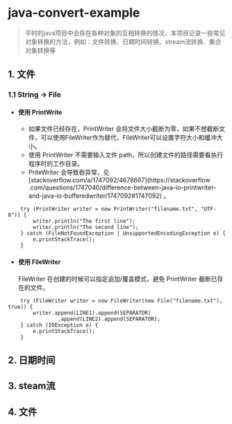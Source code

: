 # java-convert-example

> 平时的java项目中会存在各种对象的互相转换的情况，本项目记录一些常见对象转换的方法，例如：文件转换、日期时间转换、stream流转换、集合对象转换等

## 1. 文件

### 1.1 String -> File

- #### 使用 PrintWrite

    - 如果文件已经存在，PrintWriter 会将文件大小截断为零，如果不想截断文件，可以使用FileWriter作为替代，FileWriter可以设置字符大小和缓冲大小。
    - 使用 PrintWriter 不需要输入文件 path，所以创建文件的路径需要看执行程序时的工作目录。
    - PriteWriter 会导致吞异常，见 [stackoverflow.com/a/1747092/4678667](https://stackoverflow
    .com/questions/1747040/difference-between-java-io-printwriter-and-java-io-bufferedwriter/1747092#1747092) 。

```java_holder_method_tree
    try (PrintWriter writer = new PrintWriter("filename.txt", "UTF-8")) {
        writer.println("The first line");
        writer.println("The second line");
    } catch (FileNotFoundException | UnsupportedEncodingException e) {
        e.printStackTrace();
    }
``` 

- #### 使用 FileWriter

    FileWriter 在创建的时候可以指定追加/覆盖模式，避免 PrintWriter 截断已存在的文件。

```java_holder_method_tree
    try (FileWriter writer = new FileWriter(new File("filename.txt"), true)) {
        writer.append(LINE1).append(SEPARATOR)
                .append(LINE2).append(SEPARATOR);
    } catch (IOException e) {
        e.printStackTrace();
    }
```

## 2. 日期时间

## 3. steam流

## 4. 文件
